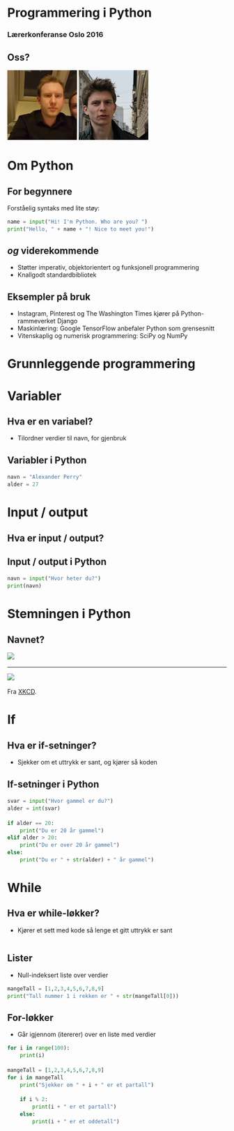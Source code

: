 # Programmering i Python

### Lærerkonferanse Oslo 2016

## Oss?

![](assets/index-c4edb.png) ![](assets/index-0b0f7.png)

<!-- Perry | Teodor
------|-------
Systemutvikler | Sivilingeniør -->

# Om Python

## For begynnere

Forståelig syntaks med lite støy:

```python
name = input("Hi! I'm Python. Who are you? ")
print("Hello, " + name + "! Nice to meet you!")
```

## *og* viderekommende

* Støtter imperativ, objektorientert og funksjonell programmering
* Knallgodt standardbibliotek

## Eksempler på bruk

* Instagram, Pinterest og The Washington Times kjører på Python-rammeverket Django
* Maskinlæring: Google TensorFlow anbefaler Python som grensesnitt
* Vitenskaplig og numerisk programmering: SciPy og NumPy

<!-- ## Populære språk*

1. JavaScript
2. Java
3. Ruby
4. PHP
5. **Python**
6. CSS
7. C++
8. C#
9. C
10. HTML

\* Mest brukte på GitHub i 2016. -->

# Grunnleggende programmering

# Variabler

## Hva er en variabel?

* Tilordner verdier til navn, for gjenbruk

## Variabler i Python

```python
navn = "Alexander Perry"
alder = 27
```

# Input / output

## Hva er input / output?

## Input / output i Python

```python
navn = input("Hvor heter du?")
print(navn)
```

# Stemningen i Python

## Navnet?

![](http://www.anglotopia.net/wp-content/uploads/2015/05/Monty-Python-and-The-Holy-Grail-40th_640.jpg)

---

![](http://imgs.xkcd.com/comics/python.png)

Fra [XKCD](http://xkcd.com/353/).

# If

## Hva er if-setninger?

* Sjekker om et uttrykk er sant, og kjører så koden


## If-setninger i Python
```python
svar = input("Hvor gammel er du?")
alder = int(svar)

if alder == 20:
    print("Du er 20 år gammel")
elif alder > 20:
    print("Du er over 20 år gammel")
else:
    print("Du er " + str(alder) + " år gammel")
```

# While

## Hva er while-løkker?

* Kjører et sett med kode så lenge et gitt uttrykk er sant


```python

```

## Lister

* Null-indeksert liste over verdier

```python
mangeTall = [1,2,3,4,5,6,7,8,9]
print("Tall nummer 1 i rekken er " + str(mangeTall[0]))
```

## For-løkker

* Går igjennom (itererer) over en liste med verdier

```python
for i in range(100):
    print(i)

mangeTall = [1,2,3,4,5,6,7,8,9]
for i in mangeTall
    print("Sjekker om " + i + " er et partall")

    if i % 2:
        print(i + " er et partall")
    else:
        print(i + " er et oddetall")
```
